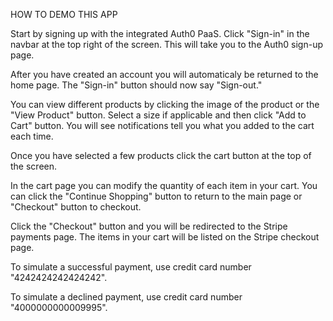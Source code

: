 HOW TO DEMO THIS APP

Start by signing up with the integrated Auth0 PaaS.  Click "Sign-in" in the navbar at the top right of the screen.  This will take you to the Auth0 sign-up page.

After you have created an account you will automaticaly be returned to the home page.  The "Sign-in" button should now say "Sign-out."

You can view different products by clicking the image of the product or the "View Product" button.  Select a size if applicable and then click "Add to Cart" button.
You will see notifications tell you what you added to the cart each time.

Once you have selected a few products click the cart button at the top of the screen.

In the cart page you can modify the quantity of each item in your cart.  You can click the "Continue Shopping" button to return to the main page or "Checkout" button to checkout.

Click the "Checkout" button and you will be redirected to the Stripe payments page.  The items in your cart will be listed on the Stripe checkout page.

To simulate a successful payment, use credit card number "4242424242424242".

To simulate a declined payment, use credit card number "4000000000009995".

